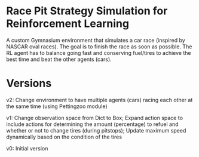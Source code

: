 # Race Pit Strategy Simulation for Reinforcement Learning

A custom Gymnasium environment that simulates a car race (inspired by NASCAR oval races). The goal is to finish the race as soon as possible. The RL agent has to balance going fast and conserving fuel/tires to achieve the best time and beat the other agents (cars).

# Versions

v2: Change environment to have multiple agents (cars) racing each other at the same time (using Pettingzoo module)

v1: Change observation space from Dict to Box; Expand action space to include actions for determining the amount (percentage) to refuel and whether or not to change tires (during pitstops); Update maximum speed dynamically based on the condition of the tires

v0: Initial version
